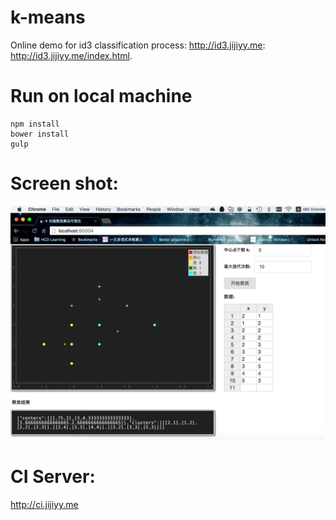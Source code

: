 # k-means
Online demo for id3 classification process: http://id3.jijiyy.me: http://id3.jijiyy.me/index.html.

# Run on local machine
```
npm install
bower install
gulp
```

# Screen shot:
![k-means screen shot](./assets/screenshot.png)


# CI Server:
http://ci.jijiyy.me